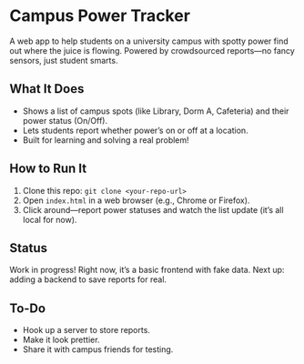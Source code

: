 # Campus Power Tracker

A web app to help students on a university campus with spotty power find out where the juice is flowing. Powered by crowdsourced reports—no fancy sensors, just student smarts.

## What It Does
- Shows a list of campus spots (like Library, Dorm A, Cafeteria) and their power status (On/Off).
- Lets students report whether power’s on or off at a location.
- Built for learning and solving a real problem!

## How to Run It
1. Clone this repo: `git clone <your-repo-url>`
2. Open `index.html` in a web browser (e.g., Chrome or Firefox).
3. Click around—report power statuses and watch the list update (it’s all local for now).

## Status
Work in progress! Right now, it’s a basic frontend with fake data. Next up: adding a backend to save reports for real.

## To-Do
- Hook up a server to store reports.
- Make it look prettier.
- Share it with campus friends for testing.
